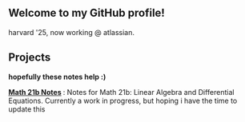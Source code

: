 ## Welcome to my GitHub profile!

harvard '25, now working @ atlassian.

## Projects

**hopefully these notes help :)**

<b>[Math 21b Notes](https://github.com/h-arjon/Math-21b-Notes) </b>: Notes for Math 21b: Linear Algebra and Differential Equations. Currently a work in progress, but hoping i have the time to update this

<!--

<b>Math 21a Notes</b>: Notes for Math 21a: Multivariable Calculus. Currently a work in progress, but will be updated 

<b>Math 1b Notes</b>: Notes for Math 1b: Integration, Series and Differential Equations. Currently a work in progress.
-->
